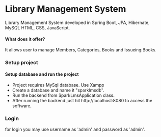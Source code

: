 # Library Management System
Library Management System developed in Spring Boot, JPA, Hibernate, MySQL HTML, CSS, JavaScript.

#### What does it offer?
It allows user to manage Members, Categories, Books and Issueing Books.

### Setup project
#### Setup database and run the project
 - Project requires MySql database. Use Xampp
 - Create a database and name it "sparklmsdb".
 - Run the backend from SparkLmsApplication class.
 - After running the backend just hit http://localhost:8080 to access the software.

### Login
for login you may use username as 'admin' and password as 'admin'.
